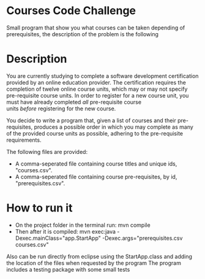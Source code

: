 # Courses Code Challenge 

Small program that show you what courses can be taken depending of prerequisites, the description of the problem is the following

# Description

You are currently studying to complete a software development certification provided by an online education provider. The certification requires the completion of twelve online course units, which may or may not specify pre-requisite course units. In order to register for a new course unit, you must have already completed _all_ pre-requisite course units _before_ registering for the new course.

You decide to write a program that, given a list of courses and their pre-requisites, produces a possible order in which you may complete as many of the provided course units as possible, adhering to the pre-requisite requirements.

The following files are provided: 

- A comma-seperated file containing course titles and unique ids, "courses.csv".
- A comma-seperated file containing course pre-requisites, by id, "prerequisites.csv".


# How to run it

- On the project folder in the terminal run: mvn compile
- Then after it is compiled: mvn exec:java -Dexec.mainClass="app.StartApp" -Dexec.args="prerequisites.csv courses.csv" 

Also can be run directly from eclipse using the StartApp.class and adding the location of the files when requested by the program
The program includes a testing package with some small tests


